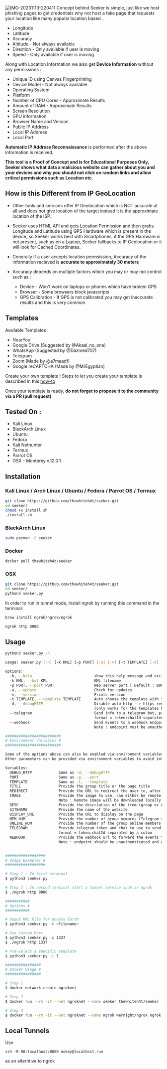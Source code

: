 <img src="https://i.ibb.co/wCJnGbz/IMG-20231113-220411.jpg" alt="IMG-20231113-220411" border="0">
Concept behind Seeker is simple, just like we host phishing pages to get credentials why not host a fake page that requests your location like many popular location based .

* Longitude
* Latitude
* Accuracy
* Altitude - Not always available
* Direction - Only available if user is moving
* Speed - Only available if user is moving

Along with Location Information we also get **Device Information** without any permissions :

* Unique ID using Canvas Fingerprinting
* Device Model - Not always available
* Operating System
* Platform
* Number of CPU Cores - Approximate Results
* Amount of RAM - Approximate Results
* Screen Resolution
* GPU information
* Browser Name and Version
* Public IP Address
* Local IP Address
* Local Port

**Automatic IP Address Reconnaissance** is performed after the above information is received.

**This tool is a Proof of Concept and is for Educational Purposes Only, Seeker shows what data a malicious website can gather about you and your devices and why you should not click on random links and allow critical permissions such as Location etc.**

## How is this Different from IP GeoLocation

* Other tools and services offer IP Geolocation which is NOT accurate at all and does not give location of the target instead it is the approximate location of the ISP.

* Seeker uses HTML API and gets Location Permission and then grabs Longitude and Latitude using GPS Hardware which is present in the device, so Seeker works best with Smartphones, if the GPS Hardware is not present, such as on a Laptop, Seeker fallbacks to IP Geolocation or it will look for Cached Coordinates.  

* Generally if a user accepts location permsission, Accuracy of the information recieved is **accurate to approximately 30 meters**

* Accuracy depends on multiple factors which you may or may not control such as :
  * Device - Won't work on laptops or phones which have broken GPS
  * Browser - Some browsers block javascripts
  * GPS Calibration - If GPS is not calibrated you may get inaccurate results and this is very common

## Templates

Available Templates : 

* NearYou
* Google Drive (Suggested by @Akaal_no_one)
* WhatsApp (Suggested by @Dazmed707)
* Telegram
* Zoom (Made by @a7maadf)
* Google reCAPTCHA (Made by @MrEgyptian)

Create your own template ! 
Steps to let you create your template is described in this [how-to](./createTemplate.md)

Once your template is ready, **do not forget to propose it to the community via a PR (pull request)**

## Tested On :

* Kali Linux
* BlackArch Linux
* Ubuntu
* Fedora
* Kali Nethunter
* Termux
* Parrot OS
* OSX - Monterey v.12.0.1

## Installation

### Kali Linux / Arch Linux / Ubuntu / Fedora / Parrot OS / Termux

```bash
git clone https://github.com/thewhiteh4t/seeker.git
cd seeker/
chmod +x install.sh
./install.sh
```

### BlackArch Linux

```bash
sudo pacman -S seeker
```

### Docker

```bash
docker pull thewhiteh4t/seeker
```

### OSX
```bash
git clone https://github.com/thewhiteh4t/seeker.git
cd seeker/
python3 seeker.py
````

In order to run in tunnel mode, install ngrok by running this command in the terminal:
```bash
brew install ngrok/ngrok/ngrok

ngrok http 8080
````

## Usage

```bash
python3 seeker.py -h

usage: seeker.py [-h] [-k KML] [-p PORT] [-u] [-v] [-t TEMPLATE] [-d] [--telegram token:chatId] [--webhook WEBHOOK]

options:
  -h, --help                            show this help message and exit
  -k KML, --kml KML                     KML filename
  -p PORT, --port PORT                  Web server port [ Default : 8080 ]
  -u, --update                          Check for updates
  -v, --version                         Prints version
  -t TEMPLATE, --template TEMPLATE      Auto choose the template with the given index
  -d, --debugHTTP                       Disable auto http --> https redirection for testing purposes 
                                        (only works for the templates having index_temp.html file)
  --telegram                            Send info to a telegram bot, provide telegram token and chat to use
                                        format = token:chatId separated by a colon
  --webhook                             Send events to a webhook endpoint to be processed
                                        Note : endpoint must be unauthenticated and accept POST request

#########################
# Environment Variables #
#########################

Some of the options above can also be enabled via environment variables, to ease deployment.
Other parameters can be provided via environment variables to avoid interactive mode.

Variables:
  DEBUG_HTTP            Same as -d, --debugHTTP
  PORT                  Same as -p, --port
  TEMPLATE              Same as -t, --template
  TITLE                 Provide the group title or the page title
  REDIRECT              Provide the URL to redirect the user to, after the job is done
  IMAGE                 Provide the image to use, can either be remote (http or https) or local
                        Note : Remote image will be downloaded locally during the startup
  DESC                  Provide the description of the item (group or webpage depending on the template)
  SITENAME              Provide the name of the website
  DISPLAY_URL           Provide the URL to display on the page
  MEM_NUM               Provide the number of group membres (Telegram so far)
  ONLINE_NUM            Provide the number of the group online members (Telegram so far)
  TELEGRAM              Provide telegram token and chat to use to send info to a telegram bot
                        format = token:chatId separated by a colon
  WEBHOOK               Provide the webhook url to forward the events to 
                        Note : endpoint should be unauthenticated and accept POST method
                        

##################
# Usage Examples #
##################

# Step 1 : In first terminal
$ python3 seeker.py

# Step 2 : In second terminal start a tunnel service such as ngrok
$ ./ngrok http 8080

###########
# Options #
###########

# Ouput KML File for Google Earth
$ python3 seeker.py -k <filename>

# Use Custom Port
$ python3 seeker.py -p 1337
$ ./ngrok http 1337

# Pre-select a specific template
$ python3 seeker.py -t 1

################
# Docker Usage #
################

# Step 1
$ docker network create ngroknet

# Step 2
$ docker run --rm -it --net ngroknet --name seeker thewhiteh4t/seeker

# Step 3
$ docker run --rm -it --net ngroknet --name ngrok wernight/ngrok ngrok http seeker:8080
```

## Local Tunnels
Use
```
ssh -R 80:localhost:8080 nokey@localhost.run
```
as an alterntive to ngrok

#
